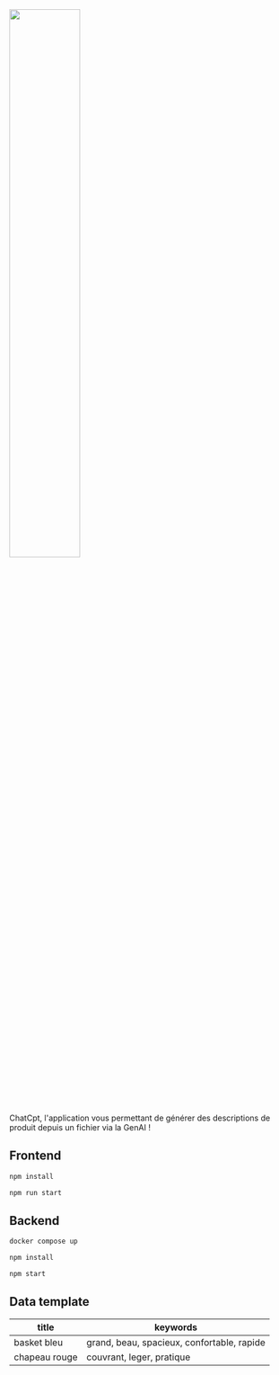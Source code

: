 
<img src="https://github.com/marcopyre/archiApplicative/blob/main/front/src/assets/chatcpt.png" width=50% height=50%>

ChatCpt, l'application vous permettant de générer des descriptions de produit depuis un fichier via la GenAI !

## Frontend

```bash
npm install

npm run start
```

## Backend

```bash
docker compose up

npm install

npm start
```


## Data template


| title  | keywords |
| ------------- | ------------- |
| basket bleu  | grand, beau, spacieux, confortable, rapide |
| chapeau rouge  | couvrant, leger, pratique |